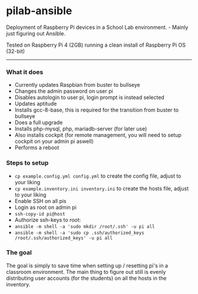 # pilab-ansible

Deployment of Raspberry Pi devices in a School Lab environment. - Mainly just figuring out Ansible.

Tested on Raspberry Pi 4 (2GB) running a clean install of Raspberry Pi OS (32-bit)

---
### What it does
- Currently updates Raspbian from buster to bullseye
- Changes the admin password on user pi
- Disables autologin to user pi, login prompt is instead selected
- Updates aptitude
- Installs gcc-8-base, this is required for the transition from buster to bullseye
- Does a full upgrade
- Installs php-mysql, php, mariadb-server (for later use)
- Also installs cockpit (for remote management, you will need to setup cockpit on your admin pi aswell)
- Performs a reboot

### Steps to setup
 - `cp example.config.yml config.yml` to create the config file, adjust to your liking
 - `cp example.inventory.ini inventory.ini` to create the hosts file, adjust to your liking
 - Enable SSH on all pis
 - Login as root on admin pi
 - `ssh-copy-id pi@host`
 - Authorize ssh-keys to root:
 - `ansible -m shell -a 'sudo mkdir /root/.ssh' -u pi all`
 - `ansible -m shell -a 'sudo cp .ssh/authorized_keys /root/.ssh/authorized_keys' -u pi all`

### The goal
The goal is simply to save time when setting up / resetting pi's in a classroom environment. The main thing to figure out still is evenly distributing user accounts (for the students) on all the hosts in the inventory.
